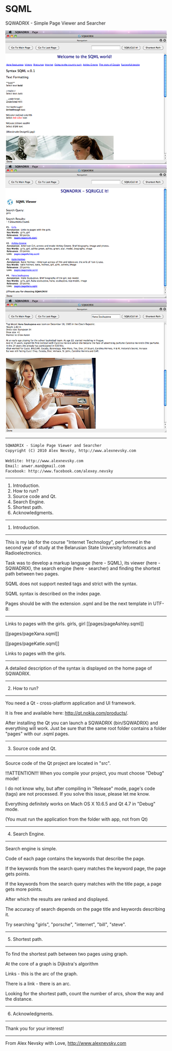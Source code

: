 # SQML
SQWADRIX - Simple Page Viewer and Searcher

![alt Semantic Search Engine](images/SQWADRIX%20-%201.png "Semantic Search Engine")
![alt Semantic Search Engine](images/SQWADRIX%20-%202.png "Semantic Search Engine")
![alt Semantic Search Engine](images/SQWADRIX%20-%203.png "Semantic Search Engine")

*************************************************************************
    SQWADRIX - Simple Page Viewer and Searcher
    Copyright (C) 2010 Alex Nevsky, http://www.alexnevsky.com

    WebSite: http://www.alexnevsky.com
    Email: anwer.man@gmail.com
    Facebook: http://www.facebook.com/alexey.nevsky

*************************************************************************

1) Introduction.
2) How to run?
3) Source code and Qt.
4) Search Engine.
5) Shortest path.
6) Acknowledgments.

*************************************************************************

1) Introduction.

*************************************************************************

This is my lab for the course "Internet Technology", performed in the second year of study at the Belarusian State University Informatics and Radioelectronics.

Task was to develop a markup language (here - SQML), its viewer (here - SQWADRIX), the search engine (here - searcher) and finding the shortest path between two pages.

SQML does not support nested tags and strict with the syntax.

SQML syntax is described on the index page.

Pages should be with the extension .sqml and be the next template in UTF-8:

********

<sqml>
<head>
<title>Girls</title>
<meta annotation>Links to pages with the girls.</meta annotation>
<meta key>girls, girl</meta key>
</head>
[[pages/pageAshley.sqml]]

[[pages/pageXana.sqml]]

[[pages/pageKatie.sqml]]

Links to pages with the girls.
</sqml>

********

A detailed description of the syntax is displayed on the home page of SQWADRIX.

*************************************************************************

2) How to run?

*************************************************************************

You need a Qt - cross-platform application and UI framework.

It is free and available here: http://qt.nokia.com/products/.

After installing the Qt you can launch a SQWADRIX (bin/SQWADRIX) and everything will work. Just be sure that the same root folder contains a folder "pages" with our .sqml pages.

*************************************************************************

3) Source code and Qt.

*************************************************************************

Source code of the Qt project are located in "src".

!!!ATTENTION!!! When you compile your project, you must choose "Debug" mode!

I do not know why, but after compiling in "Release" mode, page's code (tags) are not processed. If you solve this issue, please let me know.

Everything definitely works on Mach OS X 10.6.5 and Qt 4.7 in "Debug" mode.

(You must run the application from the folder with app, not from Qt)

*************************************************************************

4) Search Engine.

*************************************************************************

Search engine is simple.

Code of each page contains the keywords that describe the page.

If the keywords from the search query matches the keyword page, the page gets points.

If the keywords from the search query matches with the title page, a page gets more points.

After which the results are ranked and displayed.

The accuracy of search depends on the page title and keywords describing it.

Try searching "girls", "porsche", "internet", "bill", "steve".

*************************************************************************

5) Shortest path.

*************************************************************************

To find the shortest path between two pages using graph.

At the core of a graph is Dijkstra's algorithm

Links - this is the arc of the graph.

There is a link - there is an arc.

Looking for the shortest path, count the number of arcs, show the way and the distance.

*************************************************************************

6) Acknowledgments.

*************************************************************************

Thank you for your interest!

*************************************************************************

From Alex Nevsky with Love, http://www.alexnevsky.com
